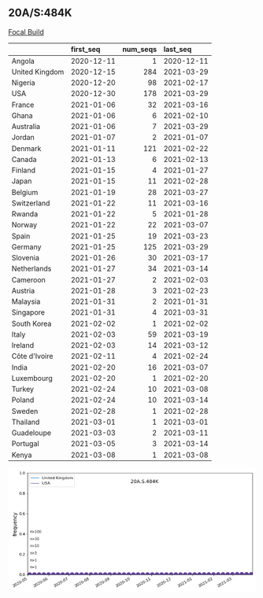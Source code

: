 

## 20A/S:484K
[Focal Build](https://nextstrain.org/groups/neherlab/ncov/20A.S.484K)

|                | first_seq   |   num_seqs | last_seq   |
|:---------------|:------------|-----------:|:-----------|
| Angola         | 2020-12-11  |          1 | 2020-12-11 |
| United Kingdom | 2020-12-15  |        284 | 2021-03-29 |
| Nigeria        | 2020-12-20  |         98 | 2021-02-17 |
| USA            | 2020-12-30  |        178 | 2021-03-29 |
| France         | 2021-01-06  |         32 | 2021-03-16 |
| Ghana          | 2021-01-06  |          6 | 2021-02-10 |
| Australia      | 2021-01-06  |          7 | 2021-03-29 |
| Jordan         | 2021-01-07  |          2 | 2021-01-07 |
| Denmark        | 2021-01-11  |        121 | 2021-02-22 |
| Canada         | 2021-01-13  |          6 | 2021-02-13 |
| Finland        | 2021-01-15  |          4 | 2021-01-27 |
| Japan          | 2021-01-15  |         11 | 2021-02-28 |
| Belgium        | 2021-01-19  |         28 | 2021-03-27 |
| Switzerland    | 2021-01-22  |         11 | 2021-03-16 |
| Rwanda         | 2021-01-22  |          5 | 2021-01-28 |
| Norway         | 2021-01-22  |         22 | 2021-03-07 |
| Spain          | 2021-01-25  |         19 | 2021-03-23 |
| Germany        | 2021-01-25  |        125 | 2021-03-29 |
| Slovenia       | 2021-01-26  |         30 | 2021-03-17 |
| Netherlands    | 2021-01-27  |         34 | 2021-03-14 |
| Cameroon       | 2021-01-27  |          2 | 2021-02-03 |
| Austria        | 2021-01-28  |          3 | 2021-02-23 |
| Malaysia       | 2021-01-31  |          2 | 2021-01-31 |
| Singapore      | 2021-01-31  |          4 | 2021-03-31 |
| South Korea    | 2021-02-02  |          1 | 2021-02-02 |
| Italy          | 2021-02-03  |         59 | 2021-03-19 |
| Ireland        | 2021-02-03  |         14 | 2021-03-12 |
| Côte d'Ivoire  | 2021-02-11  |          4 | 2021-02-24 |
| India          | 2021-02-20  |         16 | 2021-03-07 |
| Luxembourg     | 2021-02-20  |          1 | 2021-02-20 |
| Turkey         | 2021-02-24  |         10 | 2021-03-08 |
| Poland         | 2021-02-24  |         10 | 2021-03-14 |
| Sweden         | 2021-02-28  |          1 | 2021-02-28 |
| Thailand       | 2021-03-01  |          1 | 2021-03-01 |
| Guadeloupe     | 2021-03-03  |          2 | 2021-03-11 |
| Portugal       | 2021-03-05  |          3 | 2021-03-14 |
| Kenya          | 2021-03-08  |          1 | 2021-03-08 |

![Overall trends 20A.S.484K](/overall_trends_figures/overall_trends_20A.S.484K.png)
